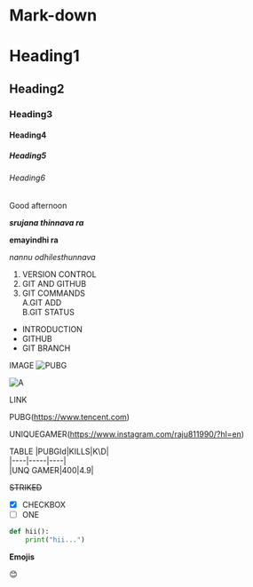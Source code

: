 # Mark-down

# Heading1
                     
## Heading2

### Heading3

#### Heading4

##### Heading5

###### Heading6

Good afternoon

***srujana thinnava ra***

**emayindhi ra**

*nannu odhilesthunnava*

1. VERSION CONTROL   
2. GIT AND GITHUB   
3. GIT COMMANDS   
   A.GIT ADD   
   B.GIT STATUS   
   
- INTRODUCTION   
- GITHUB   
- GIT BRANCH   

IMAGE
![PUBG](https://i.ytimg.com/vi/o8mWokPVaK8/maxresdefault.jpg)







![A](https://pbs.twimg.com/profile_images/1314178541664243719/Qggf4unD_400x400.jpg)



LINK

PUBG(https://www.tencent.com)

UNIQUEGAMER(https://www.instagram.com/raju811990/?hl=en)

TABLE
|PUBGId|KILLS|K\D|      
|----|-----|----|     
|UNQ GAMER|400|4.9|    

~~STRIKED~~  
- [X] CHECKBOX
- [ ] ONE

```python
def hii():
    print("hii...")
```
**Emojis**

:blush:




